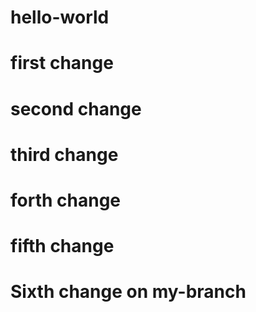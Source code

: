 # hello-world
# first change
# second change
# third change
# forth change
# fifth change
# Sixth change on my-branch


